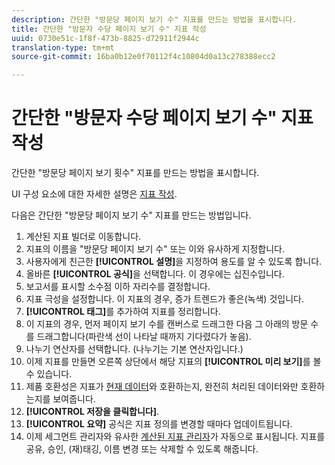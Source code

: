 ```yaml
---
description: 간단한 "방문당 페이지 보기 수" 지표를 만드는 방법을 표시합니다.
title: 간단한 "방문자 수당 페이지 보기 수" 지표 작성
uuid: 0730e51c-1f8f-473b-8825-d72911f2944c
translation-type: tm+mt
source-git-commit: 16ba0b12e0f70112f4c10804d0a13c278388ecc2

---
```



# 간단한 &quot;방문자 수당 페이지 보기 수&quot; 지표 작성

간단한 &quot;방문당 페이지 보기 횟수&quot; 지표를 만드는 방법을 표시합니다.

UI 구성 요소에 대한 자세한 설명은 [지표 작성](/help/components/c-calcmetrics/c-workflow/cm-workflow/c-build-metrics/cm-build-metrics.md).

다음은 간단한 &quot;방문당 페이지 보기 수&quot; 지표를 만드는 방법입니다.

1. 계산된 지표 빌더로 이동합니다.
1. 지표의 이름을 &quot;방문당 페이지 보기 수&quot; 또는 이와 유사하게 지정합니다.
1. 사용자에게 친근한 **[!UICONTROL 설명]**&#x200B;을 지정하여 용도를 알 수 있도록 합니다.
1. 올바른 **[!UICONTROL 공식]**&#x200B;을 선택합니다. 이 경우에는 십진수입니다.
1. 보고서를 표시할 소수점 이하 자리수를 결정합니다.
1. 지표 극성을 설정합니다. 이 지표의 경우, 증가 트렌드가 좋은(녹색) 것입니다.
1. **[!UICONTROL 태그]**&#x200B;를 추가하여 지표를 정리합니다.
1. 이 지표의 경우, 먼저 페이지 보기 수를 캔버스로 드래그한 다음 그 아래의 방문 수를 드래그합니다(파란색 선이 나타날 때까지 기다렸다가 놓음).
1. 나누기 연산자를 선택합니다. (나누기는 기본 연산자입니다.)
1. 이제 지표를 만들면 오른쪽 상단에서 해당 지표의 **[!UICONTROL 미리 보기]**&#x200B;를 볼 수 있습니다.
1. 제품 호환성은 지표가 [현재 데이터](https://marketing.adobe.com/resources/help/ko_KR/reference/data_latency.html)와 호환하는지, 완전히 처리된 데이터와만 호환하는지를 보여줍니다.
1. **[!UICONTROL 저장을 클릭합니다]**.
1. **[!UICONTROL 요약]** 공식은 지표 정의를 변경할 때마다 업데이트됩니다.
1. 이제 세그먼트 관리자와 유사한 [계산된 지표 관리자](/help/components/c-calcmetrics/c-workflow/cm-workflow/cm-manager.md)가 자동으로 표시됩니다. 지표를 공유, 승인, (재)태깅, 이름 변경 또는 삭제할 수 있도록 해줍니다.

